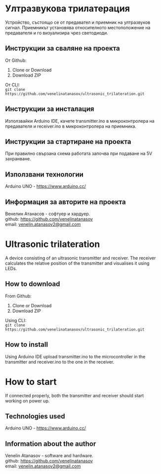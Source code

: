 # Ултразвукова трилатерация

Устройство, състоящо се от предавател и приемник на ултразвуков сигнал. Приемникът установява относителното местоположение на предавателя и го визуализира чрез светодиоди.

## Инструкции за сваляне на проекта

От Github:
1) Clone or Download
2) Download ZIP

От CLI:  
`git clone https://github.com/venelinatanasov/ultrasonic_trilateration.git`

## Инструкции за инсталация

Използвайки Arduino IDE, качете transmitter.ino в микроконтролера на предавателя и receiver.ino в микроконтролера на приемника.

## Инструкции за стартиране на проекта

При правилно свързана схема работата започва при подаване на 5V захранване.

## Използвани технологии

Arduino UNO - https://www.arduino.cc/

## Информация за авторите на проекта

Венелин Атанасов - софтуер и хардуер.   
github: https://github.com/venelinatanasov  
email: venelin.atanasov2@gmail.com  

# Ultrasonic trilateration

A device consisting of an ultrasonic transmitter and receiver. The receiver calculates the relative position of the transmitter and visualises it using LEDs.

## How to download

From Github:
1) Clone or Download
2) Download ZIP

Using CLI:  
`git clone https://github.com/venelinatanasov/ultrasonic_trilateration.git`

## How to install

Using Arduino IDE upload transmitter.ino to the microcontroller in the transmitter and receiver.ino to the one in the receiver.
# How to start

If connected properly, both the transmitter and receiver should start working on power up.

## Technologies used

Arduino UNO - https://www.arduino.cc/

## Information about the author

Venelin Atanasov - software and hardware.  
github: https://github.com/venelinatanasov  
email: venelin.atanasov2@gmail.com  






